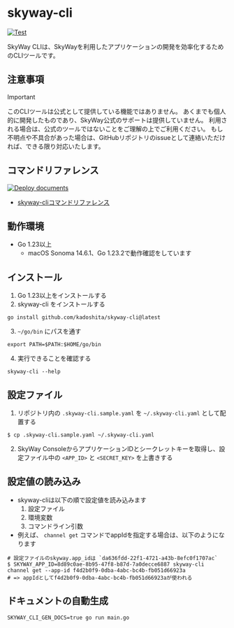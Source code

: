 # skyway-cli

[![Test](https://github.com/kadoshita/skyway-cli/actions/workflows/test.yml/badge.svg)](https://github.com/kadoshita/skyway-cli/actions/workflows/test.yml)

SkyWay CLIは、SkyWayを利用したアプリケーションの開発を効率化するためのCLIツールです。

## 注意事項

> [!IMPORTANT]
> このCLIツールは公式として提供している機能ではありません。
> あくまでも個人的に開発したものであり、SkyWay公式のサポートは提供していません。
> 利用される場合は、公式のツールではないことをご理解の上でご利用ください。
> もし不明点や不具合があった場合は、GitHubリポジトリのissueとして連絡いただければ、できる限り対応いたします。

## コマンドリファレンス

[![Deploy documents](https://github.com/kadoshita/skyway-cli/actions/workflows/pages.yml/badge.svg)](https://github.com/kadoshita/skyway-cli/actions/workflows/pages.yml)

- [skyway-cliコマンドリファレンス](./docs/skyway-cli.md)

## 動作環境

- Go 1.23以上
  - macOS Sonoma 14.6.1、Go 1.23.2で動作確認をしています

## インストール

1. Go 1.23以上をインストールする
2. skyway-cli をインストールする
```shell
go install github.com/kadoshita/skyway-cli@latest
```
3. `~/go/bin` にパスを通す
```shell
export PATH=$PATH:$HOME/go/bin
```
4. 実行できることを確認する
```shell
skyway-cli --help
```

## 設定ファイル

1. リポジトリ内の `.skyway-cli.sample.yaml` を `~/.skyway-cli.yaml` として配置する
```shell
$ cp .skyway-cli.sample.yaml ~/.skyway-cli.yaml
```
2. SkyWay ConsoleからアプリケーションIDとシークレットキーを取得し、設定ファイル中の `<APP_ID>` と `<SECRET_KEY>` を上書きする

## 設定値の読み込み

- skyway-cliは以下の順で設定値を読み込みます
  1. 設定ファイル
  2. 環境変数
  3. コマンドライン引数
- 例えば、 `channel get` コマンドでappIdを指定する場合は、以下のようになります

```shell
# 設定ファイルのskyway.app_idは `da636fdd-22f1-4721-a43b-8efc0f1707ac`
$ SKYWAY_APP_ID=8d89c0ae-8b95-47f8-b87d-7a0decce6887 skyway-cli channel get --app-id f4d2b0f9-0dba-4abc-bc4b-fb051d66923a
# => appIdとしてf4d2b0f9-0dba-4abc-bc4b-fb051d66923aが使われる
```

## ドキュメントの自動生成

```shell
SKYWAY_CLI_GEN_DOCS=true go run main.go
```
